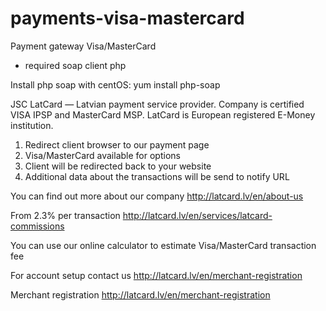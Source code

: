 # payments-visa-mastercard
Payment gateway Visa/MasterCard

* required soap client php

Install php soap with centOS:
yum install php-soap

JSC LatCard — Latvian payment service provider. Company is certified VISA IPSP and MasterCard MSP. LatCard is European registered E-Money institution.

1. Redirect client browser to our payment page
2. Visa/MasterCard available for options
3. Client will be redirected back to your website
4. Additional data about the transactions will be send to notify URL

You can find out more about our company
http://latcard.lv/en/about-us

From 2.3% per transaction
http://latcard.lv/en/services/latcard-commissions

You can use our online calculator to estimate Visa/MasterCard transaction fee

For account setup contact us
http://latcard.lv/en/merchant-registration

Merchant registration
http://latcard.lv/en/merchant-registration
